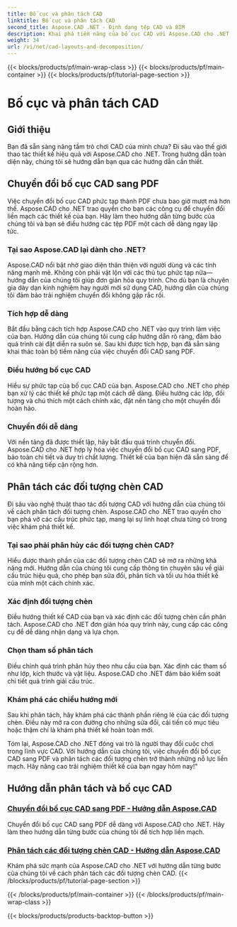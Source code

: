 ```yaml
---
title: Bố cục và phân tách CAD
linktitle: Bố cục và phân tách CAD
second_title: Aspose.CAD .NET - Định dạng tệp CAD và BIM
description: Khai phá tiềm năng của bố cục CAD với Aspose.CAD cho .NET! Dễ dàng chuyển đổi thiết kế sang PDF bằng hướng dẫn của chúng tôi. Làm chủ việc phân tách các đối tượng chèn một cách dễ dàng.
weight: 34
url: /vi/net/cad-layouts-and-decomposition/
---
```


{{< blocks/products/pf/main-wrap-class >}}
{{< blocks/products/pf/main-container >}}
{{< blocks/products/pf/tutorial-page-section >}}

# Bố cục và phân tách CAD




## Giới thiệu

Bạn đã sẵn sàng nâng tầm trò chơi CAD của mình chưa? Đi sâu vào thế giới thao tác thiết kế hiệu quả với Aspose.CAD cho .NET. Trong hướng dẫn toàn diện này, chúng tôi sẽ hướng dẫn bạn qua các hướng dẫn cần thiết.
## Chuyển đổi bố cục CAD sang PDF

Việc chuyển đổi bố cục CAD phức tạp thành PDF chưa bao giờ mượt mà hơn thế. Aspose.CAD cho .NET trao quyền cho bạn các công cụ để chuyển đổi liền mạch các thiết kế của bạn. Hãy làm theo hướng dẫn từng bước của chúng tôi và bạn sẽ điều hướng các tệp PDF một cách dễ dàng ngay lập tức.

### Tại sao Aspose.CAD lại dành cho .NET?

Aspose.CAD nổi bật nhờ giao diện thân thiện với người dùng và các tính năng mạnh mẽ. Không còn phải vật lộn với các thủ tục phức tạp nữa—hướng dẫn của chúng tôi giúp đơn giản hóa quy trình. Cho dù bạn là chuyên gia dày dạn kinh nghiệm hay người mới sử dụng CAD, hướng dẫn của chúng tôi đảm bảo trải nghiệm chuyển đổi không gặp rắc rối.

### Tích hợp dễ dàng

Bắt đầu bằng cách tích hợp Aspose.CAD cho .NET vào quy trình làm việc của bạn. Hướng dẫn của chúng tôi cung cấp hướng dẫn rõ ràng, đảm bảo quá trình cài đặt diễn ra suôn sẻ. Sau khi được tích hợp, bạn đã sẵn sàng khai thác toàn bộ tiềm năng của việc chuyển đổi CAD sang PDF.

### Điều hướng bố cục CAD

Hiểu sự phức tạp của bố cục CAD của bạn. Aspose.CAD cho .NET cho phép bạn xử lý các thiết kế phức tạp một cách dễ dàng. Điều hướng các lớp, đối tượng và chú thích một cách chính xác, đặt nền tảng cho một chuyển đổi hoàn hảo.

### Chuyển đổi dễ dàng

Với nền tảng đã được thiết lập, hãy bắt đầu quá trình chuyển đổi. Aspose.CAD cho .NET hợp lý hóa việc chuyển đổi bố cục CAD sang PDF, bảo toàn chi tiết và duy trì chất lượng. Thiết kế của bạn hiện đã sẵn sàng để có khả năng tiếp cận rộng hơn.

## Phân tách các đối tượng chèn CAD

Đi sâu vào nghệ thuật thao tác đối tượng CAD với hướng dẫn của chúng tôi về cách phân tách đối tượng chèn. Aspose.CAD cho .NET trao quyền cho bạn phá vỡ các cấu trúc phức tạp, mang lại sự linh hoạt chưa từng có trong việc khám phá thiết kế.

### Tại sao phải phân hủy các đối tượng chèn CAD?

Hiểu được thành phần của các đối tượng chèn CAD sẽ mở ra những khả năng mới. Hướng dẫn của chúng tôi cung cấp thông tin chuyên sâu về giải cấu trúc hiệu quả, cho phép bạn sửa đổi, phân tích và tối ưu hóa thiết kế của mình một cách chính xác.

### Xác định đối tượng chèn

Điều hướng thiết kế CAD của bạn và xác định các đối tượng chèn cần phân tách. Aspose.CAD cho .NET đơn giản hóa quy trình này, cung cấp các công cụ để dễ dàng nhận dạng và lựa chọn.

### Chọn tham số phân tách

Điều chỉnh quá trình phân hủy theo nhu cầu của bạn. Xác định các tham số như lớp, kích thước và vật liệu. Aspose.CAD cho .NET đảm bảo kiểm soát chi tiết quá trình giải cấu trúc.

### Khám phá các chiều hướng mới

Sau khi phân tách, hãy khám phá các thành phần riêng lẻ của các đối tượng chèn. Điều này mở ra con đường cho những sửa đổi, cải tiến có mục tiêu hoặc thậm chí là khám phá thiết kế hoàn toàn mới.

Tóm lại, Aspose.CAD cho .NET đóng vai trò là người thay đổi cuộc chơi trong lĩnh vực CAD. Với hướng dẫn của chúng tôi, việc chuyển đổi bố cục CAD sang PDF và phân tách các đối tượng chèn trở thành những nỗ lực liền mạch. Hãy nâng cao trải nghiệm thiết kế của bạn ngay hôm nay!"
## Hướng dẫn phân tách và bố cục CAD
### [Chuyển đổi bố cục CAD sang PDF - Hướng dẫn Aspose.CAD](./converting-cad-layouts-to-pdf/)
Chuyển đổi bố cục CAD sang PDF dễ dàng với Aspose.CAD cho .NET. Hãy làm theo hướng dẫn từng bước của chúng tôi để tích hợp liền mạch.
### [Phân tách các đối tượng chèn CAD - Hướng dẫn Aspose.CAD](./decomposing-cad-insert-objects/)
Khám phá sức mạnh của Aspose.CAD cho .NET với hướng dẫn từng bước của chúng tôi về cách phân tách các đối tượng chèn CAD.
{{< /blocks/products/pf/tutorial-page-section >}}

{{< /blocks/products/pf/main-container >}}
{{< /blocks/products/pf/main-wrap-class >}}

{{< blocks/products/products-backtop-button >}}
